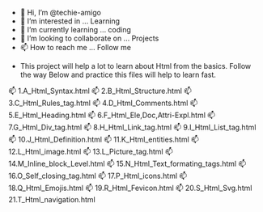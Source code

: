 - 👋 Hi, I’m @techie-amigo
- 👀 I’m interested in ... Learning
- 🌱 I’m currently learning ... coding
- 💞️ I’m looking to collaborate on ... Projects
- 📫 How to reach me ... Follow me

<!---
techie-amigo/techie-amigo is a ✨ special ✨ repository because its `README.md` (this file) appears on your GitHub profile.
You can click the Preview link to take a look at your changes.
--->

- 	This project will help a lot to learn about Html from the basics.
	Follow the way Below and practice this files will help to learn fast.

📫	1.A_Html_Syntax.html
📫	2.B_Html_Structure.html
📫	3.C_Html_Rules_tag.html
📫	4.D_Html_Comments.html
📫	5.E_Html_Heading.html
📫	6.F_Html_Ele,Doc,Attri-Expl.html
📫	7.G_Html_Div_tag.html
📫	8.H_Html_Link_tag.html
📫	9.I_Html_List_tag.html
📫	10.J_Html_Definition.html
📫	11.K_Html_entities.html
📫	12.L_Html_image.html
📫	13.L_Picture_tag.html
📫	14.M_Inline_block_Level.html
📫	15.N_Html_Text_formating_tags.html
📫	16.O_Self_closing_tag.html
📫	17.P_Html_icons.html
📫	18.Q_Html_Emojis.html
📫	19.R_Html_Fevicon.html
📫	20.S_Html_Svg.html
	21.T_Html_navigation.html